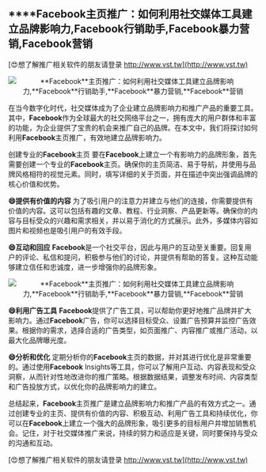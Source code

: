 ## ****Facebook**主页推广：如何利用社交媒体工具建立品牌影响力,**Facebook**行销助手,**Facebook**暴力营销,**Facebook**营销**

[😍想了解推广相关软件的朋友请登录 http://www.vst.tw](http://www.vst.tw)

 <center><img src="https://vst.tw/MP4/tuiguang/png/6.png" alt="**Facebook**主页推广：如何利用社交媒体工具建立品牌影响力,**Facebook**行销助手,**Facebook**暴力营销,**Facebook**营销"></center>

在当今数字化时代，社交媒体成为了企业建立品牌影响力和推广产品的重要工具。其中，**Facebook**作为全球最大的社交网络平台之一，拥有庞大的用户群体和丰富的功能，为企业提供了宝贵的机会来推广自己的品牌。在本文中，我们将探讨如何利用**Facebook**主页推广，有效地建立品牌影响力。

创建专业的**Facebook**主页
要在**Facebook**上建立一个有影响力的品牌形象，首先需要创建一个专业的**Facebook**主页。确保你的主页简洁、易于导航，并使用与品牌风格相符的视觉元素。同时，填写详细的关于页面，并在描述中突出强调品牌的核心价值和优势。

**😄提供有价值的内容**
为了吸引用户的注意力并建立与他们的连接，你需要提供有价值的内容。这可以包括有趣的文章、教程、行业洞察、产品更新等。确保你的内容与目标受众的兴趣和需求相关，并以易于消化的方式展示。此外，多媒体内容如图片和视频也是吸引用户的有效手段。

**😄互动和回应**
**Facebook**是一个社交平台，因此与用户的互动至关重要。回复用户的评论、私信和提问，积极参与他们的讨论，并提供有帮助的答复。这种互动能够建立信任和忠诚度，进一步增强你的品牌形象。

 <center><img src="https://vst.tw/MP4/tuiguang/png/0.png" alt="**Facebook**主页推广：如何利用社交媒体工具建立品牌影响力,**Facebook**行销助手,**Facebook**暴力营销,**Facebook**营销"></center>

**😄利用广告工具**
**Facebook**提供了广告工具，可以帮助你更好地推广品牌并扩大影响力。通过**Facebook**广告，你可以选择目标受众、设置广告预算并监控广告效果。根据你的需求，选择合适的广告类型，如页面推广、内容推广或推广活动，以最大化品牌曝光度。

**😄分析和优化**
定期分析你的**Facebook**主页的数据，并对其进行优化是非常重要的。通过使用**Facebook** Insights等工具，你可以了解用户互动、内容表现和受众洞察，从而针对性地改进你的推广策略。根据数据结果，调整发布时间、内容类型和广告投放方式，以优化你的品牌影响力的建立。

总结起来，**Facebook**主页推广是建立品牌影响力和推广产品的有效方式之一。通过创建专业的主页、提供有价值的内容、积极互动、利用广告工具和持续优化，你可以在**Facebook**上建立一个强大的品牌形象，吸引更多的目标用户并增加销售机会。记住，对于社交媒体推广来说，持续的努力和适应是关键，同时要保持与受众的沟通和互动。

[😍想了解推广相关软件的朋友请登录 http://www.vst.tw](http://www.vst.tw)



